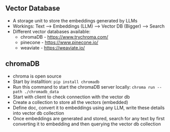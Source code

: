 ## Vector Database
- A storage unit to store the embeddings generated by LLMs
- Workings: Text --> Embeddings (LLM) --> Vector DB (Bigger) --> Search
- Different vector databases available:
    - chromaDB - https://www.trychroma.com/
    - pinecone - https://www.pinecone.io/
    - weaviate - https://weaviate.io/

## chromaDB
- chroma is open source
- Start by installtion: 
```pip install chromadb```
- Run this command to start the chromaDB server locally:
```chroma run --path ./chromadb_data```
- Start with client to check connection with the vector db
- Create a collection to store all the vectors (embedded)
- Define doc, convert it to embeddings using any LLM, write these details into vector db collection
- Once embeddings are generated and stored, search for any text by first converting it to embedding and then querying the vector db collection

